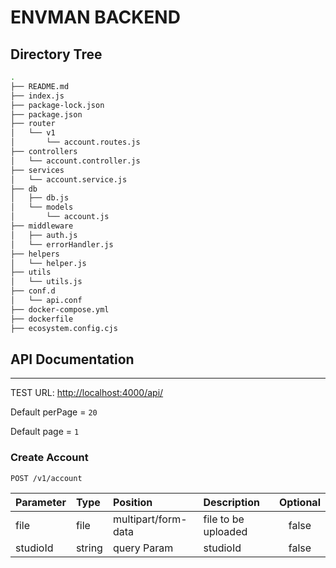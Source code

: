 # ENVMAN BACKEND

## Directory Tree

```sh
.
├── README.md
├── index.js
├── package-lock.json
├── package.json
├── router
│   └── v1
│       └── account.routes.js
├── controllers
│   └── account.controller.js
├── services
│   └── account.service.js
├── db
│   ├── db.js
│   └── models
│       └── account.js
├── middleware
│   ├── auth.js
│   └── errorHandler.js
├── helpers
│   └── helper.js
├── utils
│   └── utils.js
├── conf.d
│   └── api.conf
├── docker-compose.yml
├── dockerfile
├── ecosystem.config.cjs

```

## API Documentation

---

TEST URL: [http://localhost:4000/api/](http://localhost:4000/api/)

<!-- LIVE URL: []() -->

Default perPage = `20`

Default page = `1`

### Create Account

```http
POST /v1/account
```

| Parameter | Type   | Position            | Description         | Optional |
| :-------- | :----- | :------------------ | :------------------ | :------: |
| file      | file   | multipart/form-data | file to be uploaded |  false   |
| studioId  | string | query Param         | studioId            |  false   |
